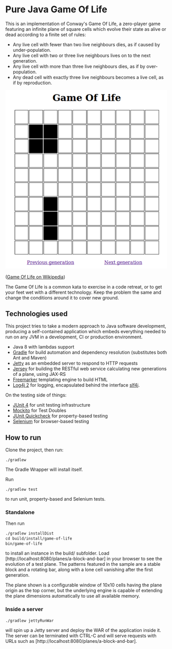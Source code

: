 # Pure Java Game Of Life

This is an implementation of Conway's Game Of Life, a zero-player game featuring an infinite plane of square cells which evolve their state as alive or dead according to a finite set of rules:

- Any live cell with fewer than two live neighbours dies, as if caused by under-population.
- Any live cell with two or three live neighbours lives on to the next generation.
- Any live cell with more than three live neighbours dies, as if by over-population.
- Any dead cell with exactly three live neighbours becomes a live cell, as if by reproduction.

![Sample screen from this application](sample.png)

([Game Of Life on Wikipedia](https://en.wikipedia.org/wiki/Conway's_Game_of_Life))

The Game Of Life is a common kata to exercise in a code retreat, or to get your feet wet with a different technology. Keep the problem the same and change the conditions around it to cover new ground.

## Technologies used

This project tries to take a modern approach to Java software development, producing a self-contained application which embeds everything needed to run on any JVM in a development, CI or production environment. 

- Java 8 with lambdas support
- [Gradle](http://gradle.org/) for build automation and dependency resolution (substitutes both Ant and Maven)
- [Jetty](http://www.eclipse.org/jetty/) as an embedded server to respond to HTTP requests
- [Jersey](https://jersey.java.net/) for building the RESTful web service calculating new generations of a plane, using JAX-RS
- [Freemarker](http://freemarker.incubator.apache.org/) templating engine to build HTML
- [Log4j 2](http://logging.apache.org/log4j/2.x/) for logging, encapsulated behind the interface [slf4j](http://www.slf4j.org/).

On the testing side of things:

- [JUnit 4](http://junit.org/) for unit testing infrastructure
- [Mockito](http://mockito.org/) for Test Doubles
- [JUnit Quickcheck](https://github.com/pholser/junit-quickcheck) for property-based testing
- [Selenium](http://www.seleniumhq.org/) for browser-based testing


## How to run

Clone the project, then run:

```
./gradlew
```

The Gradle Wrapper will install itself.

Run

```
./gradlew test
```

to run unit, property-based and Selenium tests.


### Standalone

Then run

```
./gradlew installDist
cd build/install/game-of-life
bin/game-of-life
```

to install an instance in the build/ subfolder. Load [http://localhost:8080/planes/a-block-and-bar] in your browser to see the evolution of a test plane. The patterns featured in the sample are a stable block and a rotating bar, along with a lone cell vanishing after the first generation.

The plane shown is a configurable window of 10x10 cells having the plane origin as the top corner, but the underlying engine is capable of extending the plane dimensions automatically to use all available memory.

### Inside a server

```
./gradlew jettyRunWar
```

will spin up a Jetty server and deploy the WAR of the application inside it. The server can be terminated with CTRL-C and will serve requests with URLs such as [http://localhost:8080/planes/a-block-and-bar].

